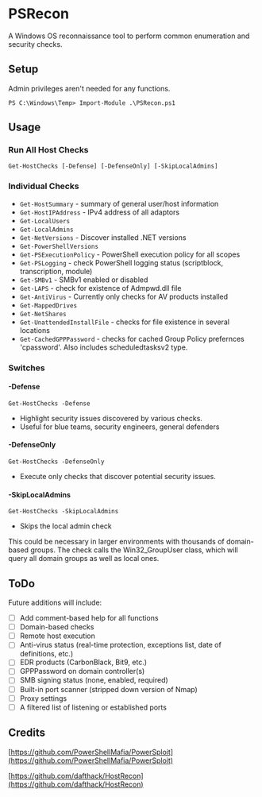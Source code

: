 # PSRecon
A Windows OS reconnaissance tool to perform common enumeration and security checks.

## Setup
Admin privileges aren't needed for any functions.

`PS C:\Windows\Temp> Import-Module .\PSRecon.ps1`

## Usage

### Run All Host Checks
`Get-HostChecks [-Defense] [-DefenseOnly] [-SkipLocalAdmins]`

### Individual Checks
* `Get-HostSummary` - summary of general user/host information
* `Get-HostIPAddress` - IPv4 address of all adaptors
* `Get-LocalUsers`
* `Get-LocalAdmins`
* `Get-NetVersions` - Discover installed .NET versions
* `Get-PowerShellVersions`
* `Get-PSExecutionPolicy` - PowerShell execution policy for all scopes
* `Get-PSLogging` - check PowerShell logging status (scriptblock, transcription, module)
* `Get-SMBv1` - SMBv1 enabled or disabled
* `Get-LAPS` - check for existence of Admpwd.dll file
* `Get-AntiVirus` - Currently only checks for AV products installed
* `Get-MappedDrives`
* `Get-NetShares`
* `Get-UnattendedInstallFile` - checks for file existence in several locations
* `Get-CachedGPPPassword` - checks for cached Group Policy prefernces 'cpassword'. Also includes scheduledtasksv2 type.

### Switches

#### -Defense
`Get-HostChecks -Defense`
* Highlight security issues discovered by various checks.
* Useful for blue teams, security engineers, general defenders

#### -DefenseOnly
`Get-HostChecks -DefenseOnly`
* Execute only checks that discover potential security issues.

#### -SkipLocalAdmins
`Get-HostChecks -SkipLocalAdmins`
* Skips the local admin check

This could be necessary in larger environments with thousands of domain-based groups. The check calls the Win32_GroupUser class, which will query all domain groups as well as local ones.

## ToDo
Future additions will include:
- [ ] Add comment-based help for all functions
- [ ] Domain-based checks
- [ ] Remote host execution
- [ ] Anti-virus status (real-time protection, exceptions list, date of definitions, etc.)
- [ ] EDR products (CarbonBlack, Bit9, etc.)
- [ ] GPPPassword on domain controller(s)
- [ ] SMB signing status (none, enabled, required)
- [ ] Built-in port scanner (stripped down version of Nmap)
- [ ] Proxy settings
- [ ] A filtered list of listening or established ports

## Credits
[https://github.com/PowerShellMafia/PowerSploit](https://github.com/PowerShellMafia/PowerSploit)

[https://github.com/dafthack/HostRecon](https://github.com/dafthack/HostRecon)
